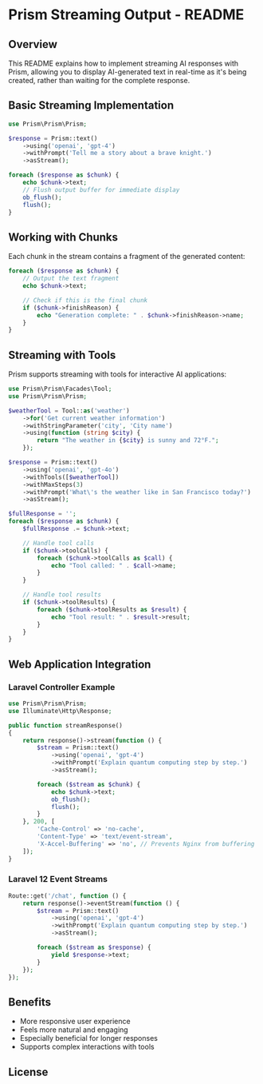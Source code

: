 # Prism Streaming Output - README

## Overview

This README explains how to implement streaming AI responses with Prism, allowing you to display AI-generated text in real-time as it's being created, rather than waiting for the complete response.

## Basic Streaming Implementation

```php
use Prism\Prism\Prism;

$response = Prism::text()
    ->using('openai', 'gpt-4')
    ->withPrompt('Tell me a story about a brave knight.')
    ->asStream();

foreach ($response as $chunk) {
    echo $chunk->text;
    // Flush output buffer for immediate display
    ob_flush();
    flush();
}
```

## Working with Chunks

Each chunk in the stream contains a fragment of the generated content:

```php
foreach ($response as $chunk) {
    // Output the text fragment
    echo $chunk->text;

    // Check if this is the final chunk
    if ($chunk->finishReason) {
        echo "Generation complete: " . $chunk->finishReason->name;
    }
}
```

## Streaming with Tools

Prism supports streaming with tools for interactive AI applications:

```php
use Prism\Prism\Facades\Tool;
use Prism\Prism\Prism;

$weatherTool = Tool::as('weather')
    ->for('Get current weather information')
    ->withStringParameter('city', 'City name')
    ->using(function (string $city) {
        return "The weather in {$city} is sunny and 72°F.";
    });

$response = Prism::text()
    ->using('openai', 'gpt-4o')
    ->withTools([$weatherTool])
    ->withMaxSteps(3)
    ->withPrompt('What\'s the weather like in San Francisco today?')
    ->asStream();

$fullResponse = '';
foreach ($response as $chunk) {
    $fullResponse .= $chunk->text;

    // Handle tool calls
    if ($chunk->toolCalls) {
        foreach ($chunk->toolCalls as $call) {
            echo "Tool called: " . $call->name;
        }
    }

    // Handle tool results
    if ($chunk->toolResults) {
        foreach ($chunk->toolResults as $result) {
            echo "Tool result: " . $result->result;
        }
    }
}
```

## Web Application Integration

### Laravel Controller Example

```php
use Prism\Prism\Prism;
use Illuminate\Http\Response;

public function streamResponse()
{
    return response()->stream(function () {
        $stream = Prism::text()
            ->using('openai', 'gpt-4')
            ->withPrompt('Explain quantum computing step by step.')
            ->asStream();

        foreach ($stream as $chunk) {
            echo $chunk->text;
            ob_flush();
            flush();
        }
    }, 200, [
        'Cache-Control' => 'no-cache',
        'Content-Type' => 'text/event-stream',
        'X-Accel-Buffering' => 'no', // Prevents Nginx from buffering
    ]);
}
```

### Laravel 12 Event Streams

```php
Route::get('/chat', function () {
    return response()->eventStream(function () {
        $stream = Prism::text()
            ->using('openai', 'gpt-4')
            ->withPrompt('Explain quantum computing step by step.')
            ->asStream();

        foreach ($stream as $response) {
            yield $response->text;
        }
    });
});
```

## Benefits

- More responsive user experience
- Feels more natural and engaging
- Especially beneficial for longer responses
- Supports complex interactions with tools

## License

